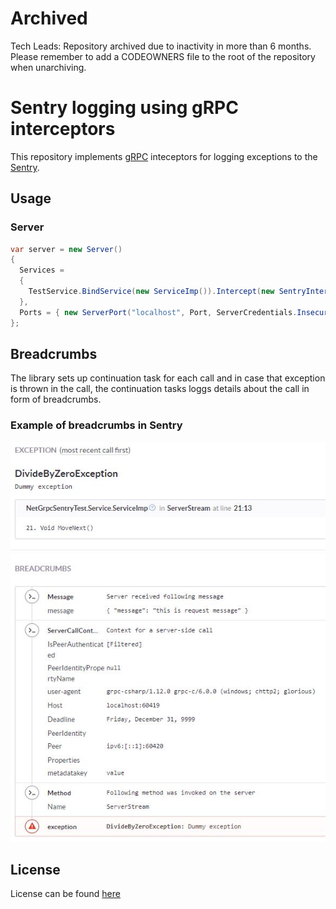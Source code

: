 Archived
======
Tech Leads: Repository archived due to inactivity in more than 6 months.
Please remember to add a CODEOWNERS file to the root of the repository when unarchiving.

# Sentry logging using gRPC interceptors
This repository implements [gRPC](https://grpc.io/) inteceptors for logging exceptions to the [Sentry](https://sentry.io).

## Usage

### Server
```C#
var server = new Server()
{
  Services =
  {
    TestService.BindService(new ServiceImp()).Intercept(new SentryInterceptor("DSN"))
  },
  Ports = { new ServerPort("localhost", Port, ServerCredentials.Insecure) }
};
```

## Breadcrumbs
The library sets up continuation task for each call and in case that exception is thrown in the call, the continuation tasks loggs details about the call in form of breadcrumbs.

### Example of breadcrumbs in Sentry
![example](https://github.com/michalderdak/csharp-grpc-sentry/blob/master/example.JPG)


## License
License can be found [here](https://github.com/michalderdak/csharp-grpc-sentry/blob/master/LICENSE)
